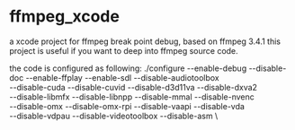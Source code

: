 # ffmpeg_xcode
a xcode project for ffmpeg break point debug, based on ffmpeg 3.4.1 
this project is useful if you want to deep into ffmpeg source code.


the code is configured as following:
./configure --enable-debug --disable-doc --enable-ffplay --enable-sdl --disable-audiotoolbox \
 --disable-cuda            --disable-cuvid   --disable-d3d11va      --disable-dxva2  \
      --disable-libmfx      --disable-libnpp         --disable-mmal  --disable-nvenc     \
      --disable-omx     --disable-omx-rpi        --disable-vaapi        --disable-vda      \
--disable-vdpau  --disable-videotoolbox    --disable-asm \
